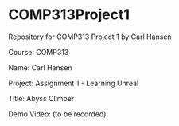 # COMP313Project1
 Repository for COMP313 Project 1
 by Carl Hansen
 
 Course: COMP313
 
 Name: Carl Hansen
 
 Project: Assignment 1 - Learning Unreal
 
 Title: Abyss Climber
 
 Demo Video: (to be recorded)
